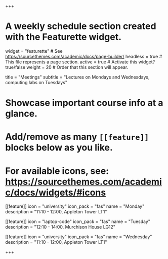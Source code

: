 +++
# A weekly schedule section created with the Featurette widget.
widget = "featurette"  # See https://sourcethemes.com/academic/docs/page-builder/
headless = true  # This file represents a page section.
active = true  # Activate this widget? true/false
weight = 20  # Order that this section will appear.

title = "Meetings"
subtitle = "Lectures on Mondays and Wednesdays, computing labs on Tuesdays"

# Showcase important course info at a glance.
# 
# Add/remove as many `[[feature]]` blocks below as you like.
# 
# For available icons, see: https://sourcethemes.com/academic/docs/widgets/#icons

[[feature]]
  icon = "university"
  icon_pack = "fas"
  name = "Monday"
  description = "11:10 - 12:00, Appleton Tower LT1"  
  
[[feature]]
  icon = "laptop-code"
  icon_pack = "fas"
  name = "Tuesday"
  description = "12:10 - 14:00, Murchison House LG12"
  
[[feature]]
  icon = "university"
  icon_pack = "fas"
  name = "Wednesday"
  description = "11:10 - 12:00, Appleton Tower LT1"  

+++

